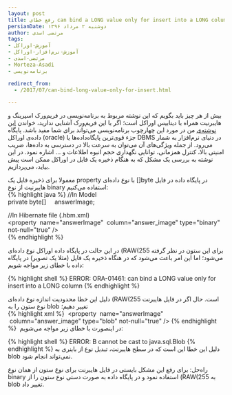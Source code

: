 ```yaml
---
layout: post
title: رفع خطای can bind a LONG value only for insert into a LONG column در پایگاه داده‌ی اوراکل
persianDate: دوشنبه ۲ مرداد ۱۳۹۶
author: مرتضی اسدی
tags:
- آموزش-اوراکل
- آموزش-نرم‌افزار-اوراکل
- مرتضی-اسدی
- Morteza-Asadi
- برنامه‌نویسی

redirect_from: 
  - /2017/07/can-bind-long-value-only-for-insert.html

---
```


بیش از هر چیز باید بگویم که این نوشته مربوط به برنامه‌نویسی در فریم‌ورک اسپرینگ و هایبرنیت همراه با دیتابیس اوراکل است؛ اگر با این فریم‌ورک آشنایی ندارید، خواندن [این نوشته‌ی](http://asadiweb.ir/%d9%81%d8%b1%db%8c%d9%85-%d9%88%d8%b1%da%a9-%d8%a7%d8%b3%d9%be%d8%b1%db%8c%d9%86%da%af-spring-framework-%da%86%db%8c%d8%b3%d8%aa%d8%9f/) من در مورد این چهارچوب برنامه‌نویسی می‌تواند برای شما مفید باشد. پایگاه داده‌ی اوراکل (oracle) جزء قوی‌ترین پایگاه‌داده‌ها یا DBMS در دنیای نرم‌افزار به شمار می‌رود. از جمله ویژگی‌های آن می‌توان به سرعت بالا در دسترسی به داده‌ها، ضریب امنیتی بالا، کنترل همزمانی، توانایی نگهداری حجم انبوه اطلاعات و ... اشاره نمود. در این نوشته به بررسی یک مشکل که به هنگام ذخیره یک فایل در اوراکل ممکن است پیش بیاید، می‌پردازیم.

  
معمولا برای ذخیره فایل یک property با نوع داده‌ای \[\]byte در پایگاه داده در فایل هایبرنیت از نوع binary استفاده می‌کنیم:  
{% highlight java %}
//In Model  
private byte[]     answerImage;  
  
//In Hibernate file (.hbm.xml)  
<property  name="answerImage"  column="answer_image" type="binary" not-null="true" />  
{% endhighlight %}

  
در این حالت در پایگاه داده اوراکل نوع داده‌ای (RAW(255 برای این ستون در نظر گرفته می‌شود؛ اما این امر باعث می‌شود که در هنگاه ذخیره یک فایل (مثلا یک تصویر) در پایگاه داده با خطای زیر مواجه شویم:  

{% highlight shell %}
ERROR: ORA-01461: can bind a LONG value only for insert into a LONG column
{% endhighlight %}

دلیل این خطا محدودیت اندازه نوع داده‌ای (RAW(255 است. حال اگر در فایل هایبرنت نوع ستون را به blob تغییر دهیم؛  
{% highlight xml %}
 <property  name="answerImage"  column="answer_image" type="blob" not-null="true" />
{% endhighlight %}
 در اینصورت با خطای زیر مواجه می‌شویم:  

{% highlight shell %}
ERROR: B cannot be cast to java.sql.Blob
{% endhighlight %}
دلیل این خطا این است که در سطح هایبرنت، تبدیل نوع از باینری به blob نمی‌تواند انجام شود.  
  
راه‌حل: برای رفع این مشکل بایستی در فایل هایبرنت برای نوع ستون از همان نوع binary استفاده نمود و در پایگاه داده به صورت دستی نوع ستون را از (RAW(255 به blob تغییر داد.
